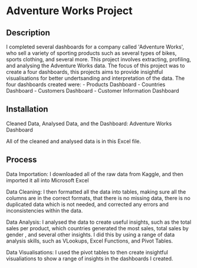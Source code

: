 # Adventure Works Project

## Description
I completed several dashboards for a company called 'Adventure Works', who sell a variety of sporting products such as several types of bikes, sports clothing, and several more. This project involves extracting, profiling, and analysing the Adventure Works data. The focus of this project was to create a four dashboards, this projects aims to provide insightful visualisations for better undertsanding and interpretation of the data. The four dashboards created were:
	- Products Dashboard
	- Countries Dashboard
	- Customers Dashboard
	- Customer Information Dashboard

## Installation
Cleaned Data, Analysed Data, and the Dashboard:
	Adventure Works Dashboard

All of the cleaned and analysed data is in this Excel file.

## Process
Data Importation: I downloaded all of the raw data from Kaggle, and then imported it all into Microsoft Excel

Data Cleaning: I then formatted all the data into tables, making sure all the columns are in the correct formats, that there is no missing data, there is no duplicated data which is not needed, and corrected any errors and inconsistencies within the data. 

Data Analysis: I analysed the data to create useful insights, such as the total sales per product, which countries generated the most sales, total sales by gender , and several other insights. I did this by using a range of data analysis skills, such as VLookups, Excel Functions, and Pivot Tables. 

Data Visualisations: I used the pivot tables to then create insightful visualiations to show a range of insights in the dashboards I created.
